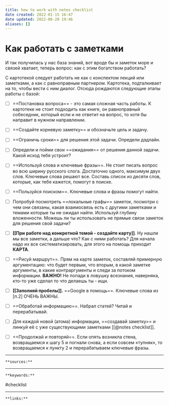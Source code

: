 ```yaml
---
title: how to work with notes checklist
date created: 2022-01-15 16:47
date updated: 2022-06-20 19:46
aliases: []
---
```


# Как работать с заметками

И так получилась у нас база знаний, вот вроде бы и заметок море и связей хватает, теперь вопрос: как с этим богатством работать?

С картотекой следует работать не как с конспектом лекций или заметками, а как с равноправным партнером. Картотека, подталкивает на то, чтобы вести с ним диалог. Отсюда рождаются следующие этапы работы с базой:

- [ ] ==Постановка вопроса== - это самая сложная часть работы. К картотеке не стоит подходить как книге, он равноправный собеседник, который если и не ответит на вопрос, то хотя бы направит в нужном направлении.

- [ ] ==Создайте корневую заметку== и обозначьте цель и задачу.

- [ ] ==Ограничь сроки== для решения этой задачи. Определи дэдлайн.

- [ ] Определи и пойми свои ==ожидания== от решения данной задачи. Какой исход тебя устроит?

- [ ] ==Используй слова и ключевые фразы==. Не стоит писать вопрос во всю ширину русского слога. Достаточно одного, максимум двух слов. Ключевые слова решают все. Составь список из десяти слов, которые, как тебе кажется, помогут в поиске.

- [ ] ==Пользуйся поиском==. Ключевые слова и фразы помогут найти.

- [ ] Попробуй посмотреть ==локальные графы== заметок, посмотри с чем они связаны, какая взаимосвязь есть с другими заметками и темами которые ты не ожидал найти. Используй глубину вложенности. Можешь ли ты использовать не прямые связи заметок для решения свой задачи?

- [ ] **[[При работе над конкретной темой - создайте карту]]**. Ну нашли мы все заметки, а дальше что? Как с ними работать? Для начала надо их все систематизировать, для этого на помощь приходит **КАРТА**.

- [ ] ==Рисуй маршрут==. Прям на карте заметок, составляй примерную аргументацию: что будет первым, что вторым, в какой заметке аргументы, в какие контраргументы и следи за потоком информации. **ВАЖНО!** Не попади в ловушку всезнания, наверняка, кто-то уже сделал то что делаешь ты - ищи.

- [ ] **[[Заполняй пробелы]].** ==Google в помощь==. Ключевые слова из [п.2] ОЧЕНЬ ВАЖНЫ.

- [ ] ==Обработай информацию==. Набрал статей? Читай и перерабатывай.

- [ ] Для каждой новой (атома) информации, ==создавай заметку== и линкуй её с уже существующими заметками [[@notes checklist]].

- [ ] ==Продолжай и повторяй==. Если опять возникла стена, возвращаемся к шагу 5 и погнали снова, а если совсем «тупняк», то возвращаемся к пункту 2 и перерабатываем ключевые фразы.

---

`**sources:**`

---

`**keywords:**`

#checklist

---

`**links:**`
